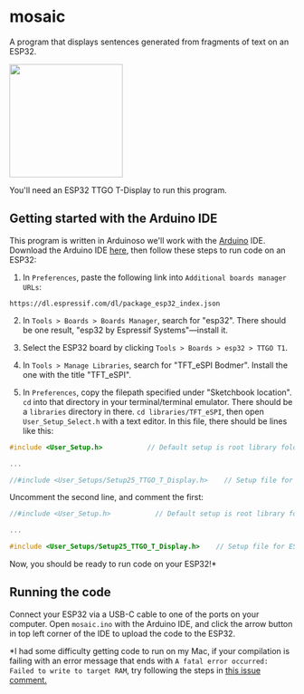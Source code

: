 # mosaic

A program that displays sentences generated from fragments of text on an ESP32.

<img src="example.gif" width=200>

You'll need an ESP32 TTGO T-Display to run this program.


## Getting started with the Arduino IDE

This program is written in Arduinoso we'll work with the
[Arduino](https://www.arduino.cc) IDE. Download the Arduino IDE
[here](https://www.arduino.cc/en/software), then follow these steps to run code
on an ESP32:

1. In `Preferences`, paste the following link into `Additional boards manager
URLs`:

```
https://dl.espressif.com/dl/package_esp32_index.json
```

2. In `Tools > Boards > Boards Manager`, search for "esp32". There should be
one result, "esp32 by Espressif Systems"—install it.

3. Select the ESP32 board by clicking `Tools > Boards > esp32 > TTGO T1`.

4. In `Tools > Manage Libraries`, search for "TFT_eSPI Bodmer". Install the one
with the title "TFT_eSPI".

5. In `Preferences`, copy the filepath specified under "Sketchbook location".
`cd` into that directory in your terminal/terminal emulator. There should be a
`libraries` directory in there. `cd libraries/TFT_eSPI`, then open
`User_Setup_Select.h` with a text editor. In this file, there should be lines
like this:

```c
#include <User_Setup.h>           // Default setup is root library folder

...

//#include <User_Setups/Setup25_TTGO_T_Display.h>    // Setup file for ESP32 and TTGO T-Display ST7789V SPI bus TFT
```

Uncomment the second line, and comment the first:

```c
//#include <User_Setup.h>           // Default setup is root library folder

...

#include <User_Setups/Setup25_TTGO_T_Display.h>    // Setup file for ESP32 and TTGO T-Display ST7789V SPI bus TFT
```

Now, you should be ready to run code on your ESP32!*


## Running the code

Connect your ESP32 via a USB-C cable to one of the ports on your computer. Open
`mosaic.ino` with the Arduino IDE, and click the arrow button in top left
corner of the IDE to upload the code to the ESP32.

*I had some difficulty getting code to run on my Mac, if your compilation is
failing with an error message that ends with `A fatal error occurred: Failed
to write to target RAM`, try following the steps in
[this issue comment.](https://github.com/Xinyuan-LilyGO/LilyGo-T-Call-SIM800/issues/139#issuecomment-904390716)
